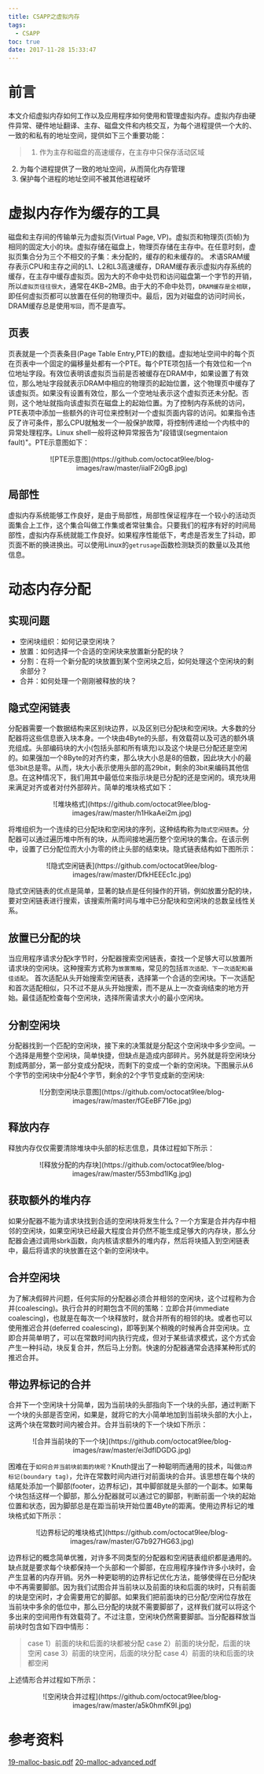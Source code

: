 ```yaml
---
title: CSAPP之虚拟内存
tags:
  - CSAPP
toc: true
date: 2017-11-28 15:33:47
---
```

# 前言
本文介绍虚拟内存如何工作以及应用程序如何使用和管理虚拟内存。虚拟内存由硬件异常、硬件地址翻译、主存、磁盘文件和内核交互，为每个进程提供一个大的、一致的和私有的地址空间，提供如下三个重要功能：
>1) 作为主存和磁盘的高速缓存，在主存中只保存活动区域
2) 为每个进程提供了一致的地址空间，从而简化内存管理
3) 保护每个进程的地址空间不被其他进程破坏

# 虚拟内存作为缓存的工具
磁盘和主存间的传输单元为虚拟页(Virtual Page, VP)。虚拟页和物理页(页帧)为相同的固定大小的块。虚拟存储在磁盘上，物理页存储在主存中。在任意时刻，虚拟页集合分为三个不相交的子集：未分配的，缓存的和未缓存的。
术语SRAM缓存表示CPU和主存之间的L1、L2和L3高速缓存，DRAM缓存表示虚拟内存系统的缓存，在主存中缓存虚拟页。因为大的不命中处罚和访问磁盘第一个字节的开销，所以`虚拟页往往很大`，通常在4KB~2MB。由于大的不命中处罚，`DRAM缓存是全相联`，即任何虚拟页都可以放置在任何的物理页中。最后，因为对磁盘的访问时间长，DRAM缓存总是使用`写回`，而不是直写。
<!--more-->
## 页表
页表就是一个页表条目(Page Table Entry,PTE)的数组。虚拟地址空间中的每个页在页表中一个固定的偏移量处都有一个PTE。每个PTE项包括一个有效位和一个n位地址字段。有效位表明该虚拟页当前是否被缓存在DRAM中，如果设置了有效位，那么地址字段就表示DRAM中相应的物理页的起始位置，这个物理页中缓存了该虚拟页。如果没有设置有效位，那么一个空地址表示这个虚拟页还未分配。否则，这个地址就指向该虚拟页在磁盘上的起始位置。为了控制内存系统的访问，PTE表项中添加一些额外的许可位来控制对一个虚拟页面内容的访问。如果指令违反了许可条件，那么CPU就触发一个一般保护故障，将控制传递给一个内核中的异常处理程序。Linux shell一般将这种异常报告为"段错误(segmentaion fault)"。PTE示意图如下：
<center>
![PTE示意图](https://github.com/octocat9lee/blog-images/raw/master/iialF2i0gB.jpg)
</center>

## 局部性
虚拟内存系统能够工作良好，是由于局部性，局部性保证程序在一个较小的活动页面集合上工作，这个集合叫做工作集或者常驻集合。只要我们的程序有好的时间局部性，虚拟内存系统就能工作良好。如果程序性能低下，考虑是否发生了抖动，即页面不断的换进换出。可以使用Linux的`getrusage`函数检测缺页的数量以及其他信息。

# 动态内存分配
## 实现问题
- 空闲块组织：如何记录空闲块？
- 放置：如何选择一个合适的空闲块来放置新分配的块？
- 分割：在将一个新分配的块放置到某个空闲块之后，如何处理这个空闲块的剩余部分？
- 合并：如何处理一个刚刚被释放的块？

## 隐式空闲链表
分配器需要一个数据结构来区别块边界，以及区别已分配块和空闲块。大多数的分配器将这些信息嵌入块本身。一个块由4Byte的头部，有效载荷以及可选的额外填充组成。头部编码块的大小(包括头部和所有填充)以及这个块是已分配还是空闲的。如果强加一个8Byte的对齐约束，那么块大小总是8的倍数，因此块大小的最低3bit总是零。从而，块大小表示使用头部的高29bit，剩余的3bit来编码其他信息。在这种情况下，我们用其中最低位来指示块是已分配的还是空闲的。填充块用来满足对齐或者对付外部碎片。简单的堆块格式如下：
<center>
![堆块格式](https://github.com/octocat9lee/blog-images/raw/master/h1HkaAei2m.jpg)
</center>

将堆组织为一个连续的已分配块和空闲块的序列，这种结构称为`隐式空闲链表`。分配器可以通过遍历堆中所有的块，从而间接地遍历整个空闲块的集合。在该示例中，设置了已分配位而大小为零的终止头部的结束块。隐式链表结构如下图所示：
<center>
![隐式空闲链表](https://github.com/octocat9lee/blog-images/raw/master/DfkHEEEc1c.jpg)
</center>

隐式空闲链表的优点是简单，显著的缺点是任何操作的开销，例如放置分配的块，要对空闲链表进行搜索，该搜索所需时间与堆中已分配块和空闲块的总数呈线性关系。

## 放置已分配的块
当应用程序请求分配k字节时，分配器搜索空闲链表，查找一个足够大可以放置所请求块的空闲块。这种搜索方式称为`放置策略`，常见的包括`首次适配、下一次适配和最佳适配`。
首次适配从头开始搜索空闲链表，选择第一个合适的空闲块。下一次适配和首次适配相似，只不过不是从头开始搜索，而不是从上一次查询结束的地方开始。最佳适配检查每个空闲块，选择所需请求大小的最小空闲块。

## 分割空闲块
分配器找到一个匹配的空闲块，接下来的决策就是分配这个空闲块中多少空间。一个选择是用整个空闲块，简单快捷，但缺点是造成内部碎片。另外就是将空闲块分割成两部分，第一部分变成分配块，而剩下的变成一个新的空闲块。下图展示从6个字节的空闲块中分配4个字节，剩余的2个字节变成新的空闲块:
<center>
![分割空闲块示意图](https://github.com/octocat9lee/blog-images/raw/master/fGEeBF716e.jpg)
</center>

## 释放内存
释放内存仅仅需要清除堆块中头部的标志信息，具体过程如下所示：
<center>
![释放分配的内存块](https://github.com/octocat9lee/blog-images/raw/master/553mbd1lKg.jpg)
</center>

## 获取额外的堆内存
如果分配器不能为请求块找到合适的空闲块将发生什么？一个方案是合并内存中相邻的空闲块，如果空闲块已经最大程度合并仍然不能生成足够大的内存块，那么分配器会通过调用sbrk函数，向内核请求额外的堆内存，然后将块插入到空闲链表中，最后将请求的块放置在这个新的空闲块中。

## 合并空闲块
为了解决假碎片问题，任何实际的分配器必须合并相邻的空闲块，这个过程称为合并(coalescing)。执行合并的时期包含不同的策略：立即合并(immediate coalescing)，也就是在每次一个块释放时，就合并所有的相邻的块。或者也可以使用推迟合并(deferred coalescing)，即等到某个稍晚的时候再合并空闲块。立即合并简单明了，可以在常数时间内执行完成，但对于某些请求模式，这个方式会产生一种抖动，块反复合并，然后马上分割。快速的分配器通常会选择某种形式的推迟合并。

## 带边界标记的合并
合并下一个空闲块十分简单，因为当前块的头部指向下一个块的头部，通过判断下一个块的头部是否空闲，如果是，就将它的大小简单地加到当前块头部的大小上，这两个块在常数时间内被合并。合并当前块的下一个块如下所示：
<center>
![合并当前块的下一个块](https://github.com/octocat9lee/blog-images/raw/master/ei3dflDGDG.jpg)
</center>

困难在于`如何合并当前块前面的块呢？`Knuth提出了一种聪明而通用的技术，叫做`边界标记(boundary tag)`，允许在常数时间内进行对前面块的合并。该思想在每个块的结尾处添加一个脚部(footer，边界标记)，其中脚部就是头部的一个副本。如果每个块包括这样一个脚部，那么分配器就可以通过它的脚部，判断前面一个块的起始位置和状态，因为脚部总是在距当前块开始位置4Byte的距离。使用边界标记的堆块格式如下所示：
<center>
![边界标记的堆块格式](https://github.com/octocat9lee/blog-images/raw/master/G7b927HG63.jpg)
</center>

边界标记的概念简单优雅，对许多不同类型的分配器和空闲链表组织都是通用的。缺点就是要求每个块都保持一个头部和一个脚部，在应用程序操作许多小块时，会产生显著的内存开销。另外一种更聪明的边界标记优化方法，能够使得在已分配块中不再需要脚部。因为我们试图合并当前块以及前面的块和后面的块时，只有前面的块是空闲时，才会需要用它的脚部。如果我们把前面块的已分配/空闲位存放在当前块中多余的低位中，那么已分配的块就不需要脚部了，这样我们就可以将这个多出来的空间用作有效载荷了。不过注意，空闲块仍然需要脚部。当分配器释放当前块时包含如下四中情形：
>case 1）前面的块和后面的块都被分配
case 2）前面的块分配，后面的块空闲
case 3）前面的块空闲，后面的块分配
case 4）前面的块和后面的块都空闲

上述情形合并过程如下所示：
<center>
![空闲块合并过程](https://github.com/octocat9lee/blog-images/raw/master/a5k0hmfK9I.jpg)
</center>

# 参考资料
[19-malloc-basic.pdf](https://github.com/octocat9lee/blog-images/raw/master/19-malloc-basic.pdf)
[20-malloc-advanced.pdf](https://github.com/octocat9lee/blog-images/raw/master/20-malloc-advanced.pdf)
